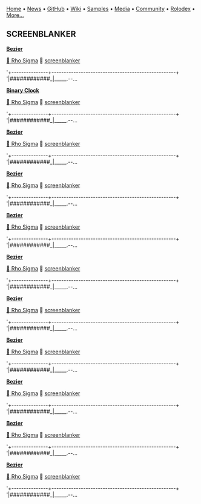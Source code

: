 [Home](https://qb64.com) • [News](/news.html) • [GitHub](/github.html) • [Wiki](/wiki.html) • [Samples](/samples.html) • [Media](/media.html) • [Community](/community.html) • [Rolodex](/rolodex.html) • [More...](/more.html)

## SCREENBLANKER

**[Bezier](bezier/index)**

[🐝 Rho Sigma](rho-sigma) 🔗 [screenblanker](screenblanker)

'+---------------+---------------------------------------------------+ '|_######_######_|_____.--...

**[Binary Clock](binary-clock/index)**

[🐝 Rho Sigma](rho-sigma) 🔗 [screenblanker](screenblanker)

'+---------------+---------------------------------------------------+ '|_######_######_|_____.--...

**[Bezier](fractal/index)**

[🐝 Rho Sigma](rho-sigma) 🔗 [screenblanker](screenblanker)

'+---------------+---------------------------------------------------+ '|_######_######_|_____.--...

**[Bezier](kaleidoscope/index)**

[🐝 Rho Sigma](rho-sigma) 🔗 [screenblanker](screenblanker)

'+---------------+---------------------------------------------------+ '|_######_######_|_____.--...

**[Bezier](kaleidoscope-mill/index)**

[🐝 Rho Sigma](rho-sigma) 🔗 [screenblanker](screenblanker)

'+---------------+---------------------------------------------------+ '|_######_######_|_____.--...

**[Bezier](lightning-one/index)**

[🐝 Rho Sigma](rho-sigma) 🔗 [screenblanker](screenblanker)

'+---------------+---------------------------------------------------+ '|_######_######_|_____.--...

**[Bezier](lightning-two/index)**

[🐝 Rho Sigma](rho-sigma) 🔗 [screenblanker](screenblanker)

'+---------------+---------------------------------------------------+ '|_######_######_|_____.--...

**[Bezier](multi-mill/index)**

[🐝 Rho Sigma](rho-sigma) 🔗 [screenblanker](screenblanker)

'+---------------+---------------------------------------------------+ '|_######_######_|_____.--...

**[Bezier](mystify/index)**

[🐝 Rho Sigma](rho-sigma) 🔗 [screenblanker](screenblanker)

'+---------------+---------------------------------------------------+ '|_######_######_|_____.--...

**[Bezier](splines/index)**

[🐝 Rho Sigma](rho-sigma) 🔗 [screenblanker](screenblanker)

'+---------------+---------------------------------------------------+ '|_######_######_|_____.--...

**[Bezier](worms/index)**

[🐝 Rho Sigma](rho-sigma) 🔗 [screenblanker](screenblanker)

'+---------------+---------------------------------------------------+ '|_######_######_|_____.--...

